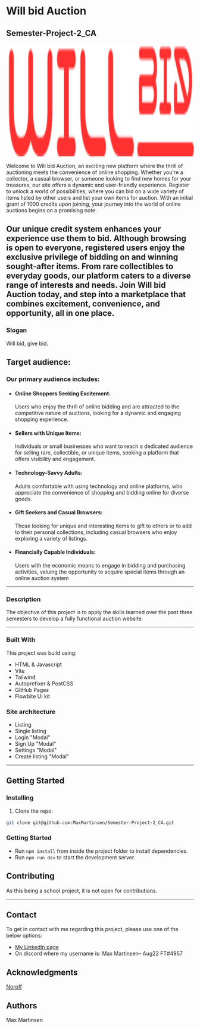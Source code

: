 # Will bid Auction

## Semester-Project-2_CA

<div id="logo" align="center">
  <img src="https://github.com/MaxMartinsen/Semester-Project-2_CA/blob/main/public/logo.svg" width="600" height="300"/>
</div>

Welcome to Will bid Auction, an exciting new platform where the thrill of auctioning meets the convenience of online shopping. Whether you're a collector, a casual browser, or someone looking to find new homes for your treasures, our site offers a dynamic and user-friendly experience. Register to unlock a world of possibilities, where you can bid on a wide variety of items listed by other users and list your own items for auction. With an initial grant of 1000 credits upon joining, your journey into the world of online auctions begins on a promising note.

## Our unique credit system enhances your experience use them to bid. Although browsing is open to everyone, registered users enjoy the exclusive privilege of bidding on and winning sought-after items. From rare collectibles to everyday goods, our platform caters to a diverse range of interests and needs. Join Will bid Auction today, and step into a marketplace that combines excitement, convenience, and opportunity, all in one place.

### Slogan

Will bid, give bid.

## Target audience:

### Our primary audience includes:

- #### Online Shoppers Seeking Excitement:

  Users who enjoy the thrill of online bidding and are attracted to the competitive nature of auctions, looking for a dynamic and engaging shopping experience.

- #### Sellers with Unique Items:

  Individuals or small businesses who want to reach a dedicated audience for selling rare, collectible, or unique items, seeking a platform that offers visibility and engagement.

- #### Technology-Savvy Adults:

  Adults comfortable with using technology and online platforms, who appreciate the convenience of shopping and bidding online for diverse goods.

- #### Gift Seekers and Casual Browsers:

  Those looking for unique and interesting items to gift to others or to add to their personal collections, including casual browsers who enjoy exploring a variety of listings.

- #### Financially Capable Individuals:
  Users with the economic means to engage in bidding and purchasing activities, valuing the opportunity to acquire special items through an online auction system

---

### Description

The objective of this project is to apply the skills learned over the past three semesters to develop a fully functional auction website.

---

### Built With

This project was build using:

- HTML & Javascript
- Vite
- Tailwind
- Autoprefixer & PostCSS
- GitHub Pages
- Flowbite UI kit

### Site architecture

- Listing
- Single listing
- Login "Modal"
- Sign Up "Modal"
- Settings "Modal"
- Create listing "Modal"

---

## Getting Started

### Installing

1. Clone the repo:

```bash
git clone git@github.com:MaxMartinsen/Semester-Project-2_CA.git
```

### Getting Started

- Run `npm install` from inside the project folder to install dependencies.
- Run `npm run dev` to start the development server.

## Contributing

As this being a school project, it is not open for contributions.

---

## Contact

To get in contact with me regarding this project, please use one of the below options:

- [My LinkedIn page](https://www.linkedin.com/in/max-martinsen-87ba80241/)
- On discord where my username is: Max Martinsen– Aug22 FT#4957

## Acknowledgments

[Noroff](https://www.noroff.no/en)

## Authors

Max Martinsen
